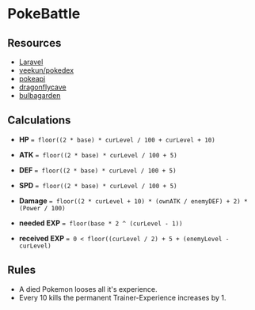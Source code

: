 # PokeBattle

## Resources

* [Laravel](http://laravel.com)
* [veekun/pokedex](https://github.com/veekun/pokedex)
* [pokeapi](http://pokeapi.co)
* [dragonflycave](http://www.dragonflycave.com/stats.aspx)
* [bulbagarden](http://cdn.bulbagarden.net/upload/4/47/DamageCalc.png)

## Calculations

* **HP** `= floor((2 * base) * curLevel / 100 + curLevel + 10)`
* **ATK** `= floor((2 * base) * curLevel / 100 + 5)`
* **DEF** `= floor((2 * base) * curLevel / 100 + 5)`
* **SPD** `= floor((2 * base) * curLevel / 100 + 5)`

* **Damage** `= floor((2 * curLevel + 10) * (ownATK / enemyDEF) + 2) * (Power / 100)`

* **needed EXP** `= floor(base * 2 ^ (curLevel - 1))`
* **received EXP** `= 0 < floor((curLevel / 2) + 5 + (enemyLevel - curLevel)`

## Rules

* A died Pokemon looses all it's experience.
* Every 10 kills the permanent Trainer-Experience increases by 1.